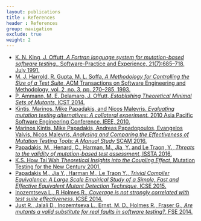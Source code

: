```yaml
---
layout: publications
title : References
header : References
group: navigation
exclude: true
weight: 2
---
```


* <a id='king1991a' href='#king1991a'>K. N. King, J. Offutt, *A Fortran language system for mutation-based software testing.*, Software-Practice and Experience, 21(7):685–718, July 1991.</a>
* <a id='harrold1993a' href='#harrold1993a'> M. J. Harrold, R. Gupta, M. L. Soffa, *A Methodology for Controlling the Size of a Test Suite*, ACM Transactions on Software Engineering and Methodology, vol. 2, no. 3, pp. 270–285, 1993.</a>
* <a id='ammann2014establishing' href='#ammann2014establishing'> P. Ammann, M. E. Delamaro, J. Offutt, *Establishing Theoretical Minimal Sets of Mutants*, ICST 2014.</a>
* <a id='kintis2010evaluating' href='#kintis2010evaluating'>Kintis, Marinos, Mike Papadakis, and Nicos Malevris. *Evaluating mutation testing alternatives: A collateral experiment.* 2010 Asia Pacific Software Engineering Conference. IEEE, 2010.</a>
* <a id='kintis2016analysing' href='#kintis2016analysing'>Marinos Kintis, Mike Papadakis, Andreas Papadopoulos, Evangelos Valvis, Nicos Malevris, *Analysing and Comparing the Effectiveness of Mutation Testing Tools: A Manual Study* SCAM 2016.</a>
* <a id='papadakis2016threats' href='#papadakis2016threats'>Papadakis, M., Henard, C., Harman, M., Jia, Y. and Le Traon, Y., *Threats to the validity of mutation-based test assessment*, ISSTA 2016.</a>
* <a id='wah2001theoretical' href='#wah2001theoretical'>K.S. How Tai Wah *Theoretical Insights into the Coupling Effect*, Mutation Testing for the New Century 2001.</a>
* <a id='papadakis2015trivial' href='#papadakis2015trivial'>Papadakis M.,  Jia Y.,  Harman M.,  Le Traon Y., *Trivial Compiler Equivalence: A Large Scale Empirical Study of a Simple, Fast and Effective Equivalent Mutant Detection Technique*, ICSE 2015.</a>
* <a id='inozemtseva2014coverage' href='#inozemtseva2014coverage'>Inozemtseva L., R Holmes R., *Coverage is not strongly correlated with test suite effectiveness*, ICSE 2014.</a>
* <a id='just2014are' href='#just2014are'>Just R., Jalali D., Inozemtseva L., Ernst. M. D., Holmes R., Fraser G., *Are mutants a valid substitute for real faults in software testing?*, FSE 2014.</a>

<script>
  (function(i,s,o,g,r,a,m){i['GoogleAnalyticsObject']=r;i[r]=i[r]||function(){
  (i[r].q=i[r].q||[]).push(arguments)},i[r].l=1*new Date();a=s.createElement(o),
  m=s.getElementsByTagName(o)[0];a.async=1;a.src=g;m.parentNode.insertBefore(a,m)
  })(window,document,'script','//www.google-analytics.com/analytics.js','ga');

  ga('create', 'UA-74302125-1', 'auto');
  ga('send', 'pageview');

</script>
